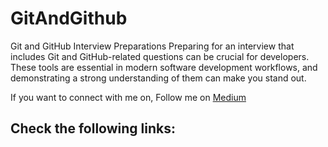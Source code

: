 # GitAndGithub
Git and GitHub Interview Preparations
Preparing for an interview that includes Git and GitHub-related questions can be crucial for developers. These tools are essential in modern software development workflows, and demonstrating a strong understanding of them can make you stand out. 

If you want to connect with me on, Follow me on [Medium](https://medium.com/@baljitKaurGoraya)

Check the following links:
-
